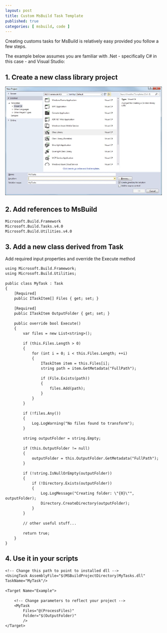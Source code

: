 ```yaml
---
layout: post
title: Custom MsBuild Task Template
published: true
categories: [ msbuild, code ]
---
```

Creating customs tasks for MsBuild is relatively easy provided you follow a few steps. 

The example below assumes you are familiar with .Net - specifically C# in this case - and 
Visual Studio:

## 1. Create a new class library project

![New Project](/img/posts/custom-msbuild-task-template/vs-new-project.webp)

## 2. Add references to MsBuild
	
	Microsoft.Build.Framework
    Microsoft.Build.Tasks.v4.0
    Microsoft.Build.Utilities.v4.0 

## 3. Add a new class derived from Task
	
Add required input properties and override the Execute method
	
	using Microsoft.Build.Framework;
	using Microsoft.Build.Utilities;
	
	public class MyTask : Task
	{
        [Required]
        public ITaskItem[] Files { get; set; }

        [Required]
        public ITaskItem OutputFolder { get; set; }

        public override bool Execute()
        {
            var files = new List<string>();

            if (this.Files.Length > 0)
            {
                for (int i = 0; i < this.Files.Length; ++i)
                {
                    ITaskItem item = this.Files[i];
                    string path = item.GetMetadata("FullPath");

                    if (File.Exists(path))
                    {
                        files.Add(path);
                    }
                }
            }

            if (!files.Any())
            {
                Log.LogWarning("No files found to transform");
            }

            string outputFolder = string.Empty;

            if (this.OutputFolder != null)
            {
                outputFolder = this.OutputFolder.GetMetadata("FullPath");
            }

            if (!string.IsNullOrEmpty(outputFolder))
            {
                if (!Directory.Exists(outputFolder))
                {
                    Log.LogMessage("Creating folder: \"{0}\"", outputFolder);
                    Directory.CreateDirectory(outputFolder);
                }
            }

			// other useful stuff...

            return true;
        }
	}

## 4. Use it in your scripts	

	<!-- Change this path to point to installed dll -->	
	<UsingTask AssemblyFile="$(MSBuildProjectDirectory)MyTasks.dll" TaskName="MyTask"/>

	<Target Name="Example">

		<!-- Change parameters to reflect your project -->	
		<MyTask 
			Files="@(ProcessFiles)" 
			Folder="$(OutputFolder)" 
			/>
	</Target>

	
